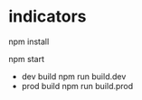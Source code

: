 # indicators

npm install

npm start

- dev build
npm run build.dev
- prod build
npm run build.prod
